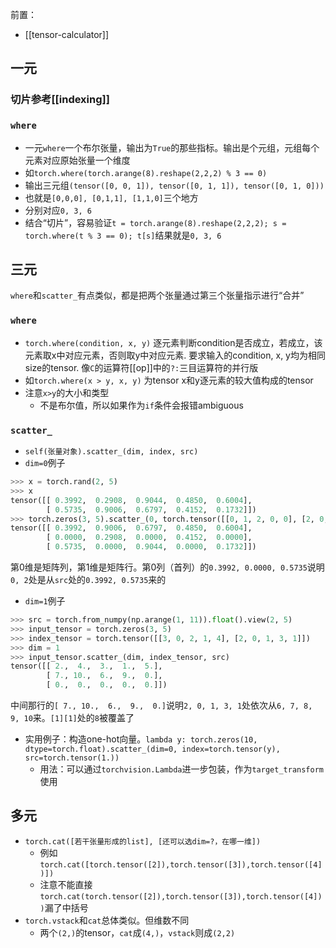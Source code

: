 前置：
- [[tensor-calculator]]

## 一元
### 切片参考[[indexing]]
### `where`
- 一元`where`一个布尔张量，输出为`True`的那些指标。输出是个元组，元组每个元素对应原始张量一个维度
- 如`torch.where(torch.arange(8).reshape(2,2,2) % 3 == 0)`
- 输出三元组`(tensor([0, 0, 1]), tensor([0, 1, 1]), tensor([0, 1, 0]))`
- 也就是`[0,0,0], [0,1,1], [1,1,0]`三个地方
- 分别对应`0, 3, 6`
- 结合“切片”，容易验证`t = torch.arange(8).reshape(2,2,2); s = torch.where(t % 3 == 0); t[s]`结果就是`0, 3, 6`
## 三元
`where`和`scatter_`有点类似，都是把两个张量通过第三个张量指示进行“合并”
### `where`
- `torch.where(condition, x, y)`
逐元素判断condition是否成立，若成立，该元素取x中对应元素，否则取y中对应元素.
要求输入的condition, x, y均为相同size的tensor.
像`C`的运算符[[op]]中的`?:`三目运算符的并行版
- 如`torch.where(x > y, x, y)`
为tensor x和y逐元素的较大值构成的tensor
- 注意`x>y`的大小和类型
  - 不是布尔值，所以如果作为`if`条件会报错ambiguous
### `scatter_`
- `self(张量对象).scatter_(dim, index, src)`
- `dim=0`例子
```python
>>> x = torch.rand(2, 5)
>>> x
tensor([[ 0.3992,  0.2908,  0.9044,  0.4850,  0.6004],
        [ 0.5735,  0.9006,  0.6797,  0.4152,  0.1732]])
>>> torch.zeros(3, 5).scatter_(0, torch.tensor([[0, 1, 2, 0, 0], [2, 0, 0, 1, 2]]), x)
tensor([[ 0.3992,  0.9006,  0.6797,  0.4850,  0.6004],
        [ 0.0000,  0.2908,  0.0000,  0.4152,  0.0000],
        [ 0.5735,  0.0000,  0.9044,  0.0000,  0.1732]])
```
第0维是矩阵列，第1维是矩阵行。第0列（首列）的`0.3992, 0.0000, 0.5735`说明`0, 2`处是从`src`处的`0.3992, 0.5735`来的
- `dim=1`例子
```python
>>> src = torch.from_numpy(np.arange(1, 11)).float().view(2, 5)
>>> input_tensor = torch.zeros(3, 5)
>>> index_tensor = torch.tensor([[3, 0, 2, 1, 4], [2, 0, 1, 3, 1]])
>>> dim = 1
>>> input_tensor.scatter_(dim, index_tensor, src)
tensor([[ 2.,  4.,  3.,  1.,  5.],
        [ 7., 10.,  6.,  9.,  0.],
        [ 0.,  0.,  0.,  0.,  0.]])
```
中间那行的`[ 7., 10.,  6.,  9.,  0.]`说明`2, 0, 1, 3, 1`处依次从`6, 7, 8, 9, 10`来。`[1][1]`处的`8`被覆盖了
- 实用例子：构造one-hot向量。`lambda y: torch.zeros(10, dtype=torch.float).scatter_(dim=0, index=torch.tensor(y), src=torch.tensor(1.))`
  - 用法：可以通过`torchvision.Lambda`进一步包装，作为`target_transform`使用
## 多元
- `torch.cat([若干张量形成的list], [还可以选dim=?，在哪一维])`
  - 例如`torch.cat([torch.tensor([2]),torch.tensor([3]),torch.tensor([4])])`
  - 注意不能直接`torch.cat(torch.tensor([2]),torch.tensor([3]),torch.tensor([4]))`漏了中括号
- `torch.vstack`和`cat`总体类似。但维数不同
  - 两个`(2,)`的tensor，`cat`成`(4,)`，`vstack`则成`(2,2)`